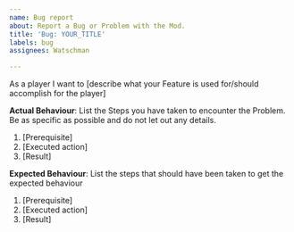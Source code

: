 ```yaml
---
name: Bug report
about: Report a Bug or Problem with the Mod.
title: 'Bug: YOUR_TITLE'
labels: bug
assignees: Watschman

---
```


As a player I want to [describe what your Feature is used for/should accomplish for the player]

**Actual Behaviour**:
List the Steps you have taken to encounter the Problem. Be as specific as possible and do not let out any details.

1. [Prerequisite]
2. [Executed action]
3. [Result]

**Expected Behaviour**:
List the steps that should have been taken to get the expected behaviour

1. [Prerequisite]
2. [Executed action]
3. [Result]
